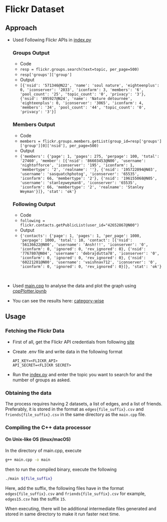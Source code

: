 # Flickr Dataset

## Approach
- Used Following Flickr APIs in [index.py](/flickr/index.py)

    ### Groups Output

    - Code
    - `resp = flickr.groups.search(text=topic, per_page=500)`
    - `resp['groups']['group']`
    - Output
    - `[{'nsid': '571346@N22', 'name': 'soul nature', 'eighteenplus': 0, 'iconserver': '2033', 'iconfarm': 3, 'members': '6', 'pool_count': '25', 'topic_count': '0', 'privacy': '3'}, {'nsid': '895927@N24', 'name': 'Nature détournée', 'eighteenplus': 0, 'iconserver': '3065', 'iconfarm': 4, 'members': '34', 'pool_count': '44', 'topic_count': '0', 'privacy': '3'}]`

    ### Members Output

    - Code
    - `members = flickr.groups.members.getList(group_id=resp['groups']['group'][0]['nsid'], per_page=500)`
    - Output
    - `{'members': {'page': 1, 'pages': 275, 'perpage': 100, 'total': '27460', 'member': [{'nsid': '86603453@N00', 'username': 'nightofforce', 'iconserver': '195', 'iconfarm': 1, 'membertype': '2', 'realname': ''}, {'nsid': '195722094@N03', 'username': 'sasquatchphotog', 'iconserver': '65535', 'iconfarm': 66, 'membertype': '2'}, {'nsid': '196155068@N05', 'username': 'stanleyweyman8', 'iconserver': '65535', 'iconfarm': 66, 'membertype': '2', 'realname': 'Stanley Weyman'}]}, 'stat': 'ok'}`

    ### Following Output

    - Code
    - `following = flickr.contacts.getPublicList(user_id="42652867@N00")`
    - Output
    - `{'contacts': {'page': 1, 'pages': 1, 'per_page': 1000, 'perpage': 1000, 'total': 10, 'contact': [{'nsid': '56136622@N00', 'username': 'Ansh!!!', 'iconserver': '0', 'iconfarm': 0, 'ignored': 0, 'rev_ignored': 0}, {'nsid': '7767807@N04', 'username': 'debrajdutta78', 'iconserver': '0', 'iconfarm': 0, 'ignored': 0, 'rev_ignored': 0}, {'nsid': '60221201@N00', 'username': 'vaishnav712', 'iconserver': '0', 'iconfarm': 0, 'ignored': 0, 'rev_ignored': 0}]}, 'stat': 'ok'}`

<br>

- Used [main.cpp](/flickr/main.cpp) to analyse the data and plot the graph using [cppPlotter.ipynb](/flickr/cppPlotter.ipynb)

- You can see the results here: [category-wise](/flickr/category-wise/)


## Usage
### Fetching the Flickr Data

- First of all, get the Flickr API credentials from following [site](https://www.flickr.com/services/api/)

- Create .env file and write data in the following format
    ```
    API_KEY=<FLICKR_API>
    API_SECRET=<FLICKR SECRET>
    ```

- Run the [index.py](/flickr/index.py) and enter the topic you want to search for and the number of groups as asked.

### Obtaining the data
The process requires having 2 datasets, a list of edges, and a list of friends. Preferably, it is stored in the format as ```edges{file_suffix}.csv``` and ```friends{file_suffix}.csv``` in the same directory as the ```main.cpp``` file.


### Compiling the C++ data processor
#### On Unix-like OS (linux/macOS)

In the directory of main.cpp, execute

```bash
g++ main.cpp -o main
```

then to run the compiled binary, execute the following

```bash
./main ${file_suffix}
```

Here, add the suffix, the following files have in the format ```edges{file_suffix}.csv``` and ```friends{file_suffix}.csv```
for example, ```edges15.csv``` has the suffix ```15```.

When executing, there will be additional intermediate files generated and stored in same directory to make it run faster next time.
